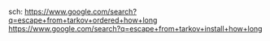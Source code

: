 sch:
https://www.google.com/search?q=escape+from+tarkov+ordered+how+long
https://www.google.com/search?q=escape+from+tarkov+install+how+long

